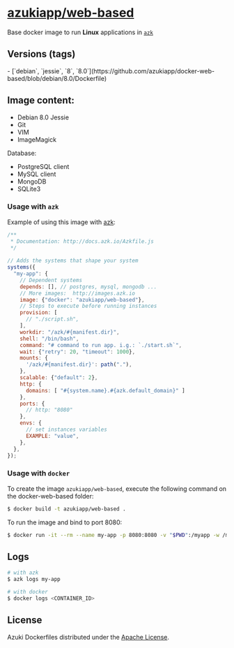[azukiapp/web-based](http://images.azk.io/#/web-based)
==================

Base docker image to run **Linux** applications in [`azk`](http://azk.io)

Versions (tags)
---

<versions>
- [`debian`, `jessie`, `8`, `8.0`](https://github.com/azukiapp/docker-web-based/blob/debian/8.0/Dockerfile)
</versions>

Image content:
---

- Debian 8.0 Jessie
- Git
- VIM
- ImageMagick

Database:

- PostgreSQL client
- MySQL client
- MongoDB
- SQLite3

### Usage with `azk`

Example of using this image with [azk](http://azk.io):

```js
/**
 * Documentation: http://docs.azk.io/Azkfile.js
 */
 
// Adds the systems that shape your system
systems({
  "my-app": {
    // Dependent systems
    depends: [], // postgres, mysql, mongodb ...
    // More images:  http://images.azk.io
    image: {"docker": "azukiapp/web-based"},
    // Steps to execute before running instances
    provision: [
      // "./script.sh",
    ],
    workdir: "/azk/#{manifest.dir}",
    shell: "/bin/bash",
    command: "# command to run app. i.g.: `./start.sh`",
    wait: {"retry": 20, "timeout": 1000},
    mounts: {
      '/azk/#{manifest.dir}': path("."),
    },
    scalable: {"default": 2},
    http: {
      domains: [ "#{system.name}.#{azk.default_domain}" ]
    },
    ports: {
      // http: "8080"
    },
    envs: {
      // set instances variables
      EXAMPLE: "value",
    },
  },
});
```

### Usage with `docker`

To create the image `azukiapp/web-based`, execute the following command on the docker-web-based folder:

```sh
$ docker build -t azukiapp/web-based .
```

To run the image and bind to port 8080:

```sh
$ docker run -it --rm --name my-app -p 8080:8080 -v "$PWD":/myapp -w /myapp azukiapp/web-based script.sh
```

Logs
---

```sh
# with azk
$ azk logs my-app

# with docker
$ docker logs <CONTAINER_ID>
```

## License

Azuki Dockerfiles distributed under the [Apache License](https://github.com/azukiapp/dockerfiles/blob/master/LICENSE).
